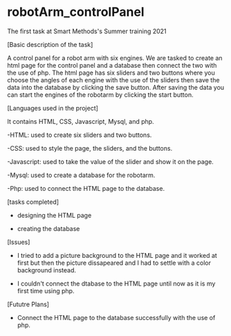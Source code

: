 # robotArm_controlPanel
The first task at Smart Methods's Summer training 2021 

[Basic description of the task]

A control panel for a robot arm with six engines.
We are tasked to create an html page for the control panel and a database then connect the two with the use of php.
The html page has six sliders and two buttons where you choose the angles of each engine with the use of the sliders then save the data into the database by clicking the save button.
After saving the data you can start the engines of the robotarm by clicking the start button.

[Languages used in the project]

It contains HTML, CSS, Javascript, Mysql, and php.

-HTML: used to create six sliders and two buttons.

-CSS: used to style the page, the sliders, and the buttons.

-Javascript: used to take the value of the slider and show it on the page.

-Mysql: used to create a database for the robotarm.

-Php: used to connect the HTML page to the database.

[tasks completed]

- designing the HTML page

- creating the database

[Issues]

- I tried to add a picture background to the HTML page and it worked at first but then the picture dissapeared and I had to settle with a color background instead.

- I couldn't connect the dtabase to the HTML page until now as it is my first time using php.

[Fututre  Plans]

- Connect the HTML page to the database successfully with the use of php.
